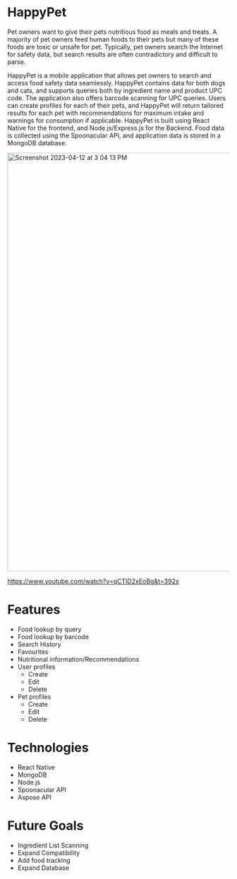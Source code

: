 # HappyPet 

Pet owners want to give their pets nutritious food as meals and treats. A majority of pet owners feed human foods to their pets but many of these foods are toxic or unsafe for pet. Typically, pet owners search the Internet for safety data, but search results are often contradictory and difficult to parse.

HappyPet is a mobile application that allows pet owners to search and access food safety data seamlessly. HappyPet contains data for both dogs and cats, and supports queries both by ingredient name and product UPC code. The application also offers barcode scanning for UPC queries. Users can create profiles for each of their pets, and HappyPet will return tailored results for each pet with recommendations for maximum intake and warnings for consumption if applicable. HappyPet is built using React Native for the frontend, and Node.js/Express.js for the Backend. Food data is collected using the Spoonacular API, and application data is stored in a MongoDB database.

<img width="949" alt="Screenshot 2023-04-12 at 3 04 13 PM" src="https://user-images.githubusercontent.com/60834355/231559326-1fe5a61a-529c-419a-9686-9a46c3103441.png">

https://www.youtube.com/watch?v=qCTID2xEoBg&t=392s

# Features 
- Food lookup by query 
- Food lookup by barcode 
- Search History 
- Favourites
- Nutritional information/Recommendations 
- User profiles 
  - Create 
  - Edit 
  - Delete
- Pet profiles  
  - Create 
  - Edit 
  - Delete

# Technologies 
- React Native 
- MongoDB
- Node.js
- Spoonacular API
- Aspose API

# Future Goals 
- Ingredient List Scanning 
- Expand Compatibility
- Add food tracking 
- Expand Database
